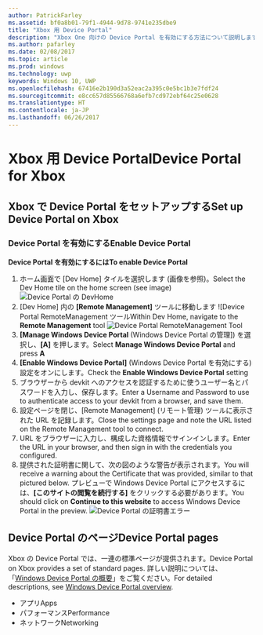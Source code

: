 ```yaml
---
author: PatrickFarley
ms.assetid: bf0a8b01-79f1-4944-9d78-9741e235dbe9
title: "Xbox 用 Device Portal"
description: "Xbox One 向けの Device Portal を有効にする方法について説明します。"
ms.author: pafarley
ms.date: 02/08/2017
ms.topic: article
ms.prod: windows
ms.technology: uwp
keywords: Windows 10, UWP
ms.openlocfilehash: 67416e2b190d3a52eac2a395c0e5bc1b3e7fdf24
ms.sourcegitcommit: e8cc657d85566768a6efb7cd972ebf64c25e0628
ms.translationtype: HT
ms.contentlocale: ja-JP
ms.lasthandoff: 06/26/2017
---
```

# <a name="device-portal-for-xbox"></a><span data-ttu-id="0da86-104">Xbox 用 Device Portal</span><span class="sxs-lookup"><span data-stu-id="0da86-104">Device Portal for Xbox</span></span>


## <a name="set-up-device-portal-on-xbox"></a><span data-ttu-id="0da86-105">Xbox で Device Portal をセットアップする</span><span class="sxs-lookup"><span data-stu-id="0da86-105">Set up Device Portal on Xbox</span></span>

### <a name="enable-device-portal"></a><span data-ttu-id="0da86-106">Device Portal を有効にする</span><span class="sxs-lookup"><span data-stu-id="0da86-106">Enable Device Portal</span></span>

**<span data-ttu-id="0da86-107">Device Portal を有効にするには</span><span class="sxs-lookup"><span data-stu-id="0da86-107">To enable Device Portal</span></span>**

1. <span data-ttu-id="0da86-108">ホーム画面で [Dev Home] タイルを選択します (画像を参照)。</span><span class="sxs-lookup"><span data-stu-id="0da86-108">Select the Dev Home tile on the home screen (see image)</span></span>  
![Device Portal の DevHome](images/device-portal/xbox-dev-home-tile.png)
2. <span data-ttu-id="0da86-110">[Dev Home] 内の **[Remote Management]** ツールに移動します ![Device Portal RemoteManagement ツール</span><span class="sxs-lookup"><span data-stu-id="0da86-110">Within Dev Home, navigate to the **Remote Management** tool ![Device Portal RemoteManagement Tool</span></span>](images/device-portal/xbox-remote-management-tool.png)
3. <span data-ttu-id="0da86-111">**[Manage Windows Device Portal** (Windows Device Portal の管理]) を選択し、**[A]** を押します。</span><span class="sxs-lookup"><span data-stu-id="0da86-111">Select **Manage Windows Device Portal** and press **A**</span></span>
4. <span data-ttu-id="0da86-112">**[Enable Windows Device Portal]** (Windows Device Portal を有効にする) 設定をオンにします。</span><span class="sxs-lookup"><span data-stu-id="0da86-112">Check the **Enable Windows Device Portal** setting</span></span>
5. <span data-ttu-id="0da86-113">ブラウザーから devkit へのアクセスを認証するために使うユーザー名とパスワードを入力し、保存します。</span><span class="sxs-lookup"><span data-stu-id="0da86-113">Enter a Username and Password to use to authenticate access to your devkit from a browser, and save them.</span></span>
6. <span data-ttu-id="0da86-114">設定ページを閉じ、[Remote Management] (リモート管理) ツールに表示された URL を記録します。</span><span class="sxs-lookup"><span data-stu-id="0da86-114">Close the settings page and note the URL listed on the Remote Management tool to connect.</span></span>
7. <span data-ttu-id="0da86-115">URL をブラウザーに入力し、構成した資格情報でサインインします。</span><span class="sxs-lookup"><span data-stu-id="0da86-115">Enter the URL in your browser, and then sign in with the credentials you configured.</span></span>
8. <span data-ttu-id="0da86-116">提供された証明書に関して、次の図のような警告が表示されます。</span><span class="sxs-lookup"><span data-stu-id="0da86-116">You will receive a warning about the Certificate that was provided, similar to that pictured below.</span></span> <span data-ttu-id="0da86-117">プレビューで Windows Device Portal にアクセスするには、**[このサイトの閲覧を続行する]** をクリックする必要があります。</span><span class="sxs-lookup"><span data-stu-id="0da86-117">You should click on **Continue to this website** to access Windows Device Portal in the preview.</span></span>
![Device Portal の証明書エラー](images/device-portal/xbox-certificate-error.png)

## <a name="device-portal-pages"></a><span data-ttu-id="0da86-119">Device Portal のページ</span><span class="sxs-lookup"><span data-stu-id="0da86-119">Device Portal pages</span></span>

<span data-ttu-id="0da86-120">Xbox の Device Portal では、一連の標準ページが提供されます。</span><span class="sxs-lookup"><span data-stu-id="0da86-120">Device Portal on Xbox provides a set of standard pages.</span></span> <span data-ttu-id="0da86-121">詳しい説明については、「[Windows Device Portal の概要](device-portal.md)」をご覧ください。</span><span class="sxs-lookup"><span data-stu-id="0da86-121">For detailed descriptions, see [Windows Device Portal overview](device-portal.md).</span></span>

- <span data-ttu-id="0da86-122">アプリ</span><span class="sxs-lookup"><span data-stu-id="0da86-122">Apps</span></span>
- <span data-ttu-id="0da86-123">パフォーマンス</span><span class="sxs-lookup"><span data-stu-id="0da86-123">Performance</span></span>
- <span data-ttu-id="0da86-124">ネットワーク</span><span class="sxs-lookup"><span data-stu-id="0da86-124">Networking</span></span>
